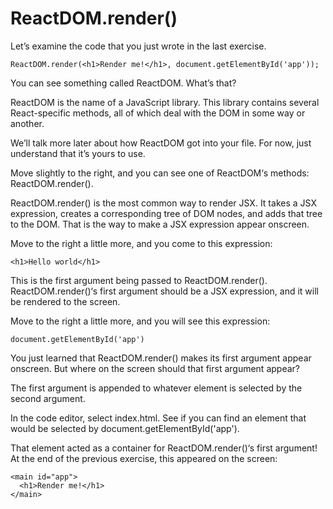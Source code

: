 # ReactDOM.render()
Let’s examine the code that you just wrote in the last exercise.

```
ReactDOM.render(<h1>Render me!</h1>, document.getElementById('app'));
```

You can see something called ReactDOM. What’s that?

ReactDOM is the name of a JavaScript library. This library contains several React-specific methods, all of which deal with the DOM in some way or another.

We’ll talk more later about how ReactDOM got into your file. For now, just understand that it’s yours to use.

Move slightly to the right, and you can see one of ReactDOM‘s methods: ReactDOM.render().

ReactDOM.render() is the most common way to render JSX. It takes a JSX expression, creates a corresponding tree of DOM nodes, and adds that tree to the DOM. That is the way to make a JSX expression appear onscreen.

Move to the right a little more, and you come to this expression:

```
<h1>Hello world</h1>
```

This is the first argument being passed to ReactDOM.render(). ReactDOM.render()‘s first argument should be a JSX expression, and it will be rendered to the screen.

Move to the right a little more, and you will see this expression:

```
document.getElementById('app')
```

You just learned that ReactDOM.render() makes its first argument appear onscreen. But where on the screen should that first argument appear?

The first argument is appended to whatever element is selected by the second argument.

In the code editor, select index.html. See if you can find an element that would be selected by document.getElementById('app').

That element acted as a container for ReactDOM.render()‘s first argument! At the end of the previous exercise, this appeared on the screen:

```
<main id="app">
  <h1>Render me!</h1>
</main>
```

